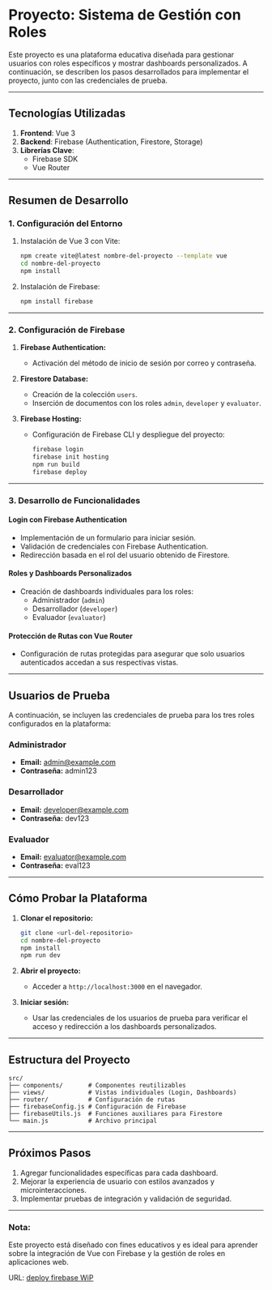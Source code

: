 # Proyecto: Sistema de Gestión con Roles

Este proyecto es una plataforma educativa diseñada para gestionar usuarios con roles específicos y mostrar dashboards personalizados. A continuación, se describen los pasos desarrollados para implementar el proyecto, junto con las credenciales de prueba.

---

## **Tecnologías Utilizadas**

1. **Frontend**: Vue 3
2. **Backend**: Firebase (Authentication, Firestore, Storage)
3. **Librerías Clave**:
   - Firebase SDK
   - Vue Router

---

## **Resumen de Desarrollo**

### **1. Configuración del Entorno**
1. Instalación de Vue 3 con Vite:
   ```bash
   npm create vite@latest nombre-del-proyecto --template vue
   cd nombre-del-proyecto
   npm install
   ```
2. Instalación de Firebase:
   ```bash
   npm install firebase
   ```

---

### **2. Configuración de Firebase**

1. **Firebase Authentication:**
   - Activación del método de inicio de sesión por correo y contraseña.

2. **Firestore Database:**
   - Creación de la colección `users`.
   - Inserción de documentos con los roles `admin`, `developer` y `evaluator`.

3. **Firebase Hosting:**
   - Configuración de Firebase CLI y despliegue del proyecto:
     ```bash
     firebase login
     firebase init hosting
     npm run build
     firebase deploy
     ```

---

### **3. Desarrollo de Funcionalidades**

#### **Login con Firebase Authentication**
- Implementación de un formulario para iniciar sesión.
- Validación de credenciales con Firebase Authentication.
- Redirección basada en el rol del usuario obtenido de Firestore.

#### **Roles y Dashboards Personalizados**
- Creación de dashboards individuales para los roles:
  - Administrador (`admin`)
  - Desarrollador (`developer`)
  - Evaluador (`evaluator`)

#### **Protección de Rutas con Vue Router**
- Configuración de rutas protegidas para asegurar que solo usuarios autenticados accedan a sus respectivas vistas.

---

## **Usuarios de Prueba**

A continuación, se incluyen las credenciales de prueba para los tres roles configurados en la plataforma:

### **Administrador**
- **Email:** admin@example.com
- **Contraseña:** admin123

### **Desarrollador**
- **Email:** developer@example.com
- **Contraseña:** dev123

### **Evaluador**
- **Email:** evaluator@example.com
- **Contraseña:** eval123

---

## **Cómo Probar la Plataforma**

1. **Clonar el repositorio:**
   ```bash
   git clone <url-del-repositorio>
   cd nombre-del-proyecto
   npm install
   npm run dev
   ```

2. **Abrir el proyecto:**
   - Acceder a `http://localhost:3000` en el navegador.

3. **Iniciar sesión:**
   - Usar las credenciales de los usuarios de prueba para verificar el acceso y redirección a los dashboards personalizados.

---

## **Estructura del Proyecto**

```
src/
├── components/       # Componentes reutilizables
├── views/            # Vistas individuales (Login, Dashboards)
├── router/           # Configuración de rutas
├── firebaseConfig.js # Configuración de Firebase
├── firebaseUtils.js  # Funciones auxiliares para Firestore
└── main.js           # Archivo principal
```

---

## **Próximos Pasos**

1. Agregar funcionalidades específicas para cada dashboard.
2. Mejorar la experiencia de usuario con estilos avanzados y microinteracciones.
3. Implementar pruebas de integración y validación de seguridad.

---

### **Nota:**
Este proyecto está diseñado con fines educativos y es ideal para aprender sobre la integración de Vue con Firebase y la gestión de roles en aplicaciones web.


URL:  [deploy firebase WiP](https://tipyweb-proto.web.app)